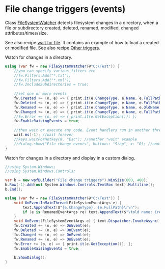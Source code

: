 # File change triggers (events)
Class <a href='https://www.google.com/search?q=System.IO.FileSystemWatcher+class'>FileSystemWatcher</a> detects filesystem changes in a directory, when a file or subdirectory created, deleted, renamed, modified, changed attributes/times/size.

See also recipe <a href='Wait for file.md'>wait for file</a>. It contains an example of how to load a created or modified file.
See also recipe <a href='Other triggers.md'>Other triggers</a>.

Watch for changes in a directory.

```csharp
using (var fw = new FileSystemWatcher(@"C:\Test")) {
	//you can specify various filters etc
	//fw.Filters.Add("*.txt");
	//fw.Filters.Add("*.xml");
	//fw.IncludeSubdirectories = true;
	
	//set one or more events
	fw.Created += (o, e) => { print.it(e.ChangeType, e.Name, e.FullPath); };
	fw.Deleted += (o, e) => { print.it(e.ChangeType, e.Name, e.FullPath); };
	fw.Renamed += (o, e) => { print.it(e.ChangeType, e.Name, e.OldName); };
	fw.Changed += (o, e) => { print.it(e.ChangeType, e.Name, e.FullPath); };
	//fw.Error += (o, e) => { print.it(e.GetException()); };
	fw.EnableRaisingEvents = true;
	
	//then wait or execute any code. Event handlers run in another thread.
	wait.ms(-1); //wait forever
	//keys.waitForHotkey(0, "Esc"); //another "wait" example
	//dialog.show("File change events", buttons: "Stop", x: ^0); //another "wait" example
}
```

Watch for changes in a directory and display in a custom dialog.

```csharp
//using System.Windows;
//using System.Windows.Controls;

var b = new wpfBuilder("File change triggers").WinSize(600, 400);
b.Row(-1).Add(out System.Windows.Controls.TextBox text).Multiline();
b.End();

using (var fw = new FileSystemWatcher(@"C:\Test")) {
	void OnEventInMainThread(FileSystemEventArgs e) {
		text.AppendText($"{e.ChangeType}, {e.FullPath}\r\n");
		if (e is RenamedEventArgs re) text.AppendText($"\told name: {re.OldName}\r\n");
	}
	void OnEvent(FileSystemEventArgs e) { text.Dispatcher.InvokeAsync(() => OnEventInMainThread(e)); }
	fw.Created += (o, e) => OnEvent(e);
	fw.Deleted += (o, e) => OnEvent(e);
	fw.Changed += (o, e) => OnEvent(e);
	fw.Renamed += (o, e) => OnEvent(e);
	fw.Error += (o, e) => { print.it(e.GetException()); };
	fw.EnableRaisingEvents = true;
	
	b.ShowDialog();
}
```

